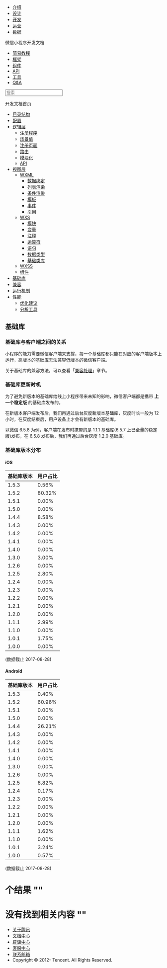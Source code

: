 <div class="book with-summary">

<div class="head">

<div class="head_box">

# [](javascript:; "_('微信公众平台 小程序')")

<div class="header_ctrls">

*   [介绍](https://mp.weixin.qq.com/debug/wxadoc/introduction/index.html)
*   [设计](https://mp.weixin.qq.com/debug/wxadoc/design/index.html)
*   [开发](https://mp.weixin.qq.com/debug/wxadoc/dev/index.html)
*   [运营](https://mp.weixin.qq.com/debug/wxadoc/product/index.html)
*   [数据](https://mp.weixin.qq.com/debug/wxadoc/analysis/index.html)

</div>

</div>

</div>

<div class="sub_nav_box">

<div class="sub_nav_inner">

<div class="book-summary-opr" id="js-book-summary-opr"><a class="book-summary-btn"></a></div>

<div class="top_sub_nav">

<div class="top_title_wap"><span class="icon_title icon_dev"></span>

微信小程序开发文档

</div>

*   [简易教程](../)
*   [框架](MINA.html)
*   [组件](../component/)
*   [API](../api/)
*   [工具](../devtools/devtools.html)
*   [Q&A](../qa.html)

</div>

<div id="book-search-input" role="search">

<form><label for="search-input" class="search-icon" id="js-search-icon"></label><input type="text" id="search-input" name="search-input" placeholder="搜索"> </form>

</div>

</div>

</div>

<div class="book-summary">

<div class="book-summary-home" id="js-summary-home"><a><span class="icon_home_s icon_dev"></span><span class="s_title_2">开发文档首页</span></a></div>

<nav role="navigation">

*   [目录结构](structure.html)
*   [配置](config.html)
*   [逻辑层](app-service/)
    *   [注册程序](app-service/app.html)
    *   [场景值](app-service/scene.html)
    *   [注册页面](app-service/page.html)
    *   [路由](app-service/route.html)
    *   [模块化](app-service/module.html)
    *   [API](app-service/api.html)
*   [视图层](view/)
    *   [WXML](view/wxml/)
        *   [数据绑定](view/wxml/data.html)
        *   [列表渲染](view/wxml/list.html)
        *   [条件渲染](view/wxml/conditional.html)
        *   [模板](view/wxml/template.html)
        *   [事件](view/wxml/event.html)
        *   [引用](view/wxml/import.html)
    *   [WXS](view/wxs/)
        *   [模块](view/wxs/01wxs-module.html)
        *   [变量](view/wxs/02variate.html)
        *   [注释](view/wxs/03annotation.html)
        *   [运算符](view/wxs/04operator.html)
        *   [语句](view/wxs/05statement.html)
        *   [数据类型](view/wxs/06datatype.html)
        *   [基础类库](view/wxs/07basiclibrary.html)
    *   [WXSS](view/wxss.html)
    *   [组件](view/component.html)
*   [基础库](client-lib.html)
*   [兼容](compatibility.html)
*   [运行机制](operating-mechanism.html)
*   [性能](performance/)
    *   [优化建议](performance/tips.html)
    *   [分析工具](performance/tools.html)

</nav>

</div>

<div class="book-body">

<div class="body-inner">

<div class="page-wrapper" tabindex="-1" role="main">

<div class="page-inner">

<div id="book-search-results">

<div class="search-noresults">

<section class="normal markdown-section">

# 基础库

### 基础库与客户端之间的关系

小程序的能力需要微信客户端来支撑，每一个基础库都只能在对应的客户端版本上运行，高版本的基础库无法兼容低版本的微信客户端。

关于基础库的兼容方法，可以查看「[兼容处理](compatibility.html)」章节。

### 基础库更新时机

为了避免新版本的基础库给线上小程序带来未知的影响，微信客户端都是携带 **上一个稳定版** 的基础库发布的。

在新版本客户端发布后，我们再通过后台灰度新版本基础库，灰度时长一般为 12 小时，在灰度结束后，用户设备上才会有新版本的基础库。

以微信 6.5.8 为例，客户端在发布时携带的是 1.1.1 基础库(6.5.7 上已全量的稳定版)发布，在 6.5.8 发布后，我们再通过后台灰度 1.2.0 基础库。

### 基础库版本分布

#### iOS

<table>

<thead>

<tr>

<th>基础库版本</th>

<th>用户占比</th>

</tr>

</thead>

<tbody>

<tr>

<td>1.5.3</td>

<td>0.56%</td>

</tr>

<tr>

<td>1.5.2</td>

<td>80.32%</td>

</tr>

<tr>

<td>1.5.1</td>

<td>0.00%</td>

</tr>

<tr>

<td>1.5.0</td>

<td>0.00%</td>

</tr>

<tr>

<td>1.4.4</td>

<td>8.58%</td>

</tr>

<tr>

<td>1.4.3</td>

<td>0.00%</td>

</tr>

<tr>

<td>1.4.2</td>

<td>0.00%</td>

</tr>

<tr>

<td>1.4.1</td>

<td>0.00%</td>

</tr>

<tr>

<td>1.4.0</td>

<td>0.00%</td>

</tr>

<tr>

<td>1.3.0</td>

<td>3.00%</td>

</tr>

<tr>

<td>1.2.6</td>

<td>0.00%</td>

</tr>

<tr>

<td>1.2.5</td>

<td>2.80%</td>

</tr>

<tr>

<td>1.2.4</td>

<td>0.00%</td>

</tr>

<tr>

<td>1.2.3</td>

<td>0.00%</td>

</tr>

<tr>

<td>1.2.2</td>

<td>0.00%</td>

</tr>

<tr>

<td>1.2.1</td>

<td>0.00%</td>

</tr>

<tr>

<td>1.2.0</td>

<td>0.00%</td>

</tr>

<tr>

<td>1.1.1</td>

<td>2.99%</td>

</tr>

<tr>

<td>1.1.0</td>

<td>0.00%</td>

</tr>

<tr>

<td>1.0.1</td>

<td>1.75%</td>

</tr>

<tr>

<td>1.0.0</td>

<td>0.00%</td>

</tr>

</tbody>

</table>

(数据截止 2017-08-28)

#### Android

<table>

<thead>

<tr>

<th>基础库版本</th>

<th>用户占比</th>

</tr>

</thead>

<tbody>

<tr>

<td>1.5.3</td>

<td>0.40%</td>

</tr>

<tr>

<td>1.5.2</td>

<td>60.96%</td>

</tr>

<tr>

<td>1.5.1</td>

<td>0.00%</td>

</tr>

<tr>

<td>1.5.0</td>

<td>0.00%</td>

</tr>

<tr>

<td>1.4.4</td>

<td>26.21%</td>

</tr>

<tr>

<td>1.4.3</td>

<td>0.00%</td>

</tr>

<tr>

<td>1.4.2</td>

<td>0.00%</td>

</tr>

<tr>

<td>1.4.1</td>

<td>0.00%</td>

</tr>

<tr>

<td>1.4.0</td>

<td>0.00%</td>

</tr>

<tr>

<td>1.3.0</td>

<td>0.00%</td>

</tr>

<tr>

<td>1.2.6</td>

<td>0.00%</td>

</tr>

<tr>

<td>1.2.5</td>

<td>6.82%</td>

</tr>

<tr>

<td>1.2.4</td>

<td>0.17%</td>

</tr>

<tr>

<td>1.2.3</td>

<td>0.00%</td>

</tr>

<tr>

<td>1.2.2</td>

<td>0.00%</td>

</tr>

<tr>

<td>1.2.1</td>

<td>0.00%</td>

</tr>

<tr>

<td>1.2.0</td>

<td>0.00%</td>

</tr>

<tr>

<td>1.1.1</td>

<td>1.62%</td>

</tr>

<tr>

<td>1.1.0</td>

<td>0.00%</td>

</tr>

<tr>

<td>1.0.1</td>

<td>3.24%</td>

</tr>

<tr>

<td>1.0.0</td>

<td>0.57%</td>

</tr>

</tbody>

</table>

(数据截止 2017-08-28)

</section>

</div>

<div class="search-results">

<div class="has-results">

# <span class="search-results-count"></span>个结果 "<span class="search-query"></span>"

</div>

<div class="no-results">

# 没有找到相关内容 "<span class="search-query"></span>"

</div>

</div>

</div>

</div>

</div>

<div class="foot" id="footer">

*   [关于腾讯](http://www.tencent.com/zh-cn/index.shtml)
*   [文档中心](https://mp.weixin.qq.com/debug/wxadoc/introduction/index.html?t=1484641676&)
*   [辟谣中心](https://mp.weixin.qq.com/cgi-bin/opshowpage?action=dispelinfo&lang=zh_CN&begin=1&count=9)
*   [客服中心](http://kf.qq.com/faq/120911VrYVrA1509086vyumm.html)
*   [联系邮箱](mailto:weixinmp@qq.com)
*   Copyright © 2012-<span id="s_copyright_year"></span> Tencent. All Rights Reserved.

</div>

</div>

[](view/component.html)[](compatibility.html)</div>

</div>